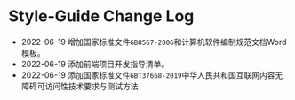 # Style-Guide Change Log

+ 2022-06-19 增加国家标准文件`GB8567-2006`和计算机软件编制规范文档Word模板。
+ 2022-06-19 添加前端项目开发指导清单。
+ 2022-06-19 添加国家标准文件`GBT37668-2019`中华人民共和国互联网内容无障碍可访问性技术要求与测试方法